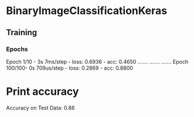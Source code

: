 # BinaryImageClassificationKeras

## Training 

### Epochs
Epoch 1/10 - 3s 7ms/step - loss: 0.6936 - acc: 0.4650
.......
.......
.......
Epoch 100/100- 0s 709us/step - loss: 0.2869 - acc: 0.8800


# Print accuracy
Accuracy on Test Data: 0.86
